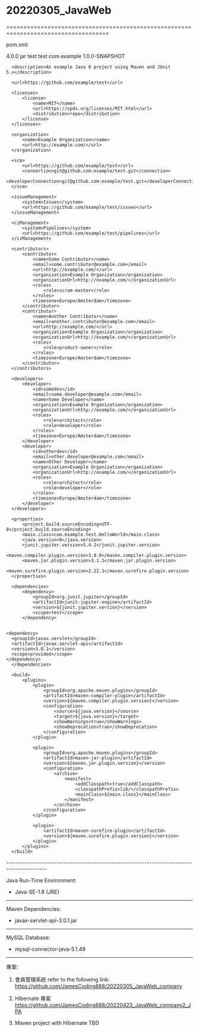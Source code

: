 # 20220305_JavaWeb
====================================================================================

pom.xml:
  <?xml version="1.0" encoding="UTF-8"?>
  <project>
      <modelVersion>4.0.0</modelVersion>
      <packaging>jar</packaging>
      <name>test</name>
      <artifactId>test</artifactId>
      <groupId>com.example</groupId>
      <version>1.0.0-SNAPSHOT</version>

      <description>An example Java 8 project using Maven and JUnit 5.x</description>

      <url>https://github.com/example/test</url>

      <licenses>
          <license>
              <name>MIT</name>
              <url>https://spdx.org/licenses/MIT.html</url>
              <distribution>repo</distribution>
          </license>
      </licenses>

      <organization>
          <name>Example Organization</name>
          <url>http://example.com/</url>
      </organization>

      <scm>
          <url>https://github.com/example/test</url>
          <connection>git@github.com:example/test.git</connection>
          <developerConnection>git@github.com:example/test.git</developerConnection>
      </scm>

      <issueManagement>
          <system>Issues</system>
          <url>https://github.com/example/test/issues</url>
      </issueManagement>

      <ciManagement>
          <system>Pipelines</system>
          <url>https://github.com/example/test/pipelines</url>
      </ciManagement>

      <contributors>
          <contributor>
              <name>Some Contributor</name>
              <email>some.contributor@example.com</email>
              <url>http://example.com/</url>
              <organization>Example Organization</organization>
              <organizationUrl>http://example.com/</organizationUrl>
              <roles>
                  <role>scrum-master</role>
              </roles>
              <timezone>Europe/Amsterdam</timezone>
          </contributor>
          <contributor>
              <name>Another Contributor</name>
              <email>another.contributor@example.com</email>
              <url>http://example.com/</url>
              <organization>Example Organization</organization>
              <organizationUrl>http://example.com/</organizationUrl>
              <roles>
                  <role>product-owner</role>
              </roles>
              <timezone>Europe/Amsterdam</timezone>
          </contributor>
      </contributors>

      <developers>
          <developer>
              <id>somedev</id>
              <email>some.developer@example.com</email>
              <name>Some Developer</name>
              <organization>Example Organization</organization>
              <organizationUrl>http://example.com/</organizationUrl>
              <roles>
                  <role>architect</role>
                  <role>developer</role>
              </roles>
              <timezone>Europe/Amsterdam</timezone>
          </developer>
          <developer>
              <id>otherdev</id>
              <email>other.developer@example.com</email>
              <name>Other Developer</name>
              <organization>Example Organization</organization>
              <organizationUrl>http://example.com/</organizationUrl>
              <roles>
                  <role>architect</role>
                  <role>developer</role>
              </roles>
              <timezone>Europe/Amsterdam</timezone>
          </developer>
      </developers>

      <properties>
          <project.build.sourceEncoding>UTF-8</project.build.sourceEncoding>
          <main.class>com.example.test.HelloWorld</main.class>
          <java.version>8</java.version>
          <junit.jupiter.version>5.4.2</junit.jupiter.version>
          <maven.compiler.plugin.version>3.8.0</maven.compiler.plugin.version>
          <maven.jar.plugin.version>3.1.1</maven.jar.plugin.version>
          <maven.surefire.plugin.version>2.22.1</maven.surefire.plugin.version>
      </properties>

      <dependencies>
          <dependency>
              <groupId>org.junit.jupiter</groupId>
              <artifactId>junit-jupiter-engine</artifactId>
              <version>${junit.jupiter.version}</version>
              <scope>test</scope>
          </dependency>


    <dependency>
      <groupId>javax.servlet</groupId>
      <artifactId>javax.servlet-api</artifactId>
      <version>3.0.1</version>
      <scope>provided</scope>
    </dependency>
      </dependencies>

      <build>
          <plugins>
              <plugin>
                  <groupId>org.apache.maven.plugins</groupId>
                  <artifactId>maven-compiler-plugin</artifactId>
                  <version>${maven.compiler.plugin.version}</version>
                  <configuration>
                      <source>${java.version}</source>
                      <target>${java.version}</target>
                      <showWarnings>true</showWarnings>
                      <showDeprecation>true</showDeprecation>
                  </configuration>
              </plugin>

              <plugin>
                  <groupId>org.apache.maven.plugins</groupId>
                  <artifactId>maven-jar-plugin</artifactId>
                  <version>${maven.jar.plugin.version}</version>
                  <configuration>
                      <archive>
                          <manifest>
                              <addClasspath>true</addClasspath>
                              <classpathPrefix>lib/</classpathPrefix>
                              <mainClass>${main.class}</mainClass>
                          </manifest>
                      </archive>
                  </configuration>
              </plugin>

              <plugin>
                  <artifactId>maven-surefire-plugin</artifactId>
                  <version>${maven.surefire.plugin.version}</version>
              </plugin>
          </plugins>
      </build>
  </project>
-----------------------------------------------------------------------------------------------

Java Run-Time Environment:
- Java-SE-1.8 (JRE)

-----------------------------------------------------------------------------------------------

Maven Dependencies:
- javax-servlet-api-3.0.1.jar

-----------------------------------------------------------------------------------------------

MySQL Database:
- mysql-connector-java-5.1.49
-----------------------------------------------------------------------------------------------
專案: 
1. 會員管理系統 
refer to the following link:
https://github.com/JamesCoding888/20220305_JavaWeb_company

2. Hibernate 專案
   https://github.com/JamesCoding888/20220423_JavaWeb_company2_JPA

3. Maven project with Hibernate
   TBD
